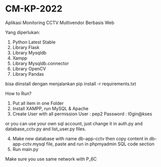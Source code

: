 # CM-KP-2022
Aplikasi Monitoring CCTV Multivendor Berbasis Web

Yang diperlukan:
1. Python Latest Stable
2. Library Flask
3. Library Mysqldb
4. Xampp
5. Library Mysqldb.connector
6. Library OpenCV
7. Library Pandas

bisa diinstall dengan menjalankan pip install -r requirements.txt

How to Run?
1. Put all item in one Folder
2. Install XAMPP, run MySQL & Apache
3. Create User with all permission
User : pep2
Password : l0gin@kses

or you can use your own sql account, just change it in auth.py and database_cctv.py and list_user.py files.

4. Make new database with name db-app-cctv then copy content in db-app-cctv.mysql file, paste and run in phpmyadmin SQL code section
5. Run main.py

Make sure you use same network with P_6C
